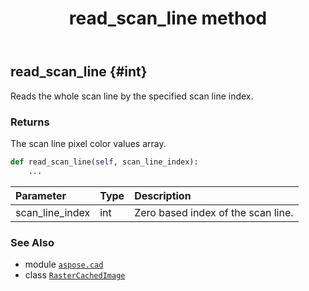 ﻿---
title: read_scan_line method
second_title: Aspose.CAD for Python via .NET API References
description: 
type: docs
weight: 290
url: /aspose.cad/rastercachedimage/read_scan_line/
is_root: false
---

## read_scan_line {#int}

Reads the whole scan line by the specified scan line index.


### Returns 


The scan line pixel color values array.


```python
def read_scan_line(self, scan_line_index):
    ...
```


| Parameter | Type | Description |
| :- | :- | :- |
| scan_line_index | int | Zero based index of the scan line. |



### See Also
* module [`aspose.cad`](../../)
* class [`RasterCachedImage`](/cad/python-net/aspose.cad/rastercachedimage)
